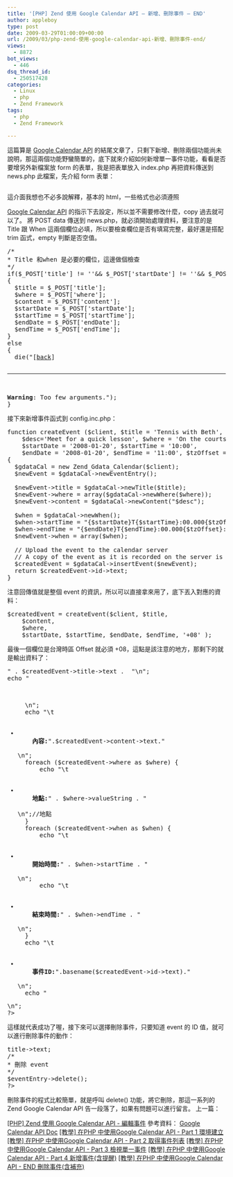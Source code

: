 ```yaml
---
title: '[PHP] Zend 使用 Google Calendar API – 新增、刪除事件 – END'
author: appleboy
type: post
date: 2009-03-29T01:00:09+00:00
url: /2009/03/php-zend-使用-google-calendar-api-新增、刪除事件-end/
views:
  - 8872
bot_views:
  - 446
dsq_thread_id:
  - 250517428
categories:
  - Linux
  - php
  - Zend Framework
tags:
  - php
  - Zend Framework

---
```

這篇算是 [Google Calendar API][1] 的結尾文章了，只剩下新增、刪除兩個功能尚未說明，那這兩個功能野蠻簡單的，底下就來介紹如何新增單一事件功能，看看是否要增另外新檔案放 form 的表單，我是把表單放入 index.php 再把資料傳送到 news.php 此檔案，先介紹 form 表單： 

<pre class="brush: xml; title: ; notranslate" title=""></pre>

<!--more--> 這介面我想也不必多說解釋，基本的 html，一些格式也必須遵照 

[Google Calendar API][1] 的指示下去設定，所以並不需要修改什麼，copy 過去就可以了。 將 POST data 傳送到 news.php，就必須開始處理資料，要注意的是 Title 跟 When 這兩個欄位必填，所以要檢查欄位是否有填寫完整，最好還是搭配 trim 函式，empty 判斷是否空值。 

<pre class="brush: php; title: ; notranslate" title="">/*
* Title 和when 是必要的欄位，這邊做個檢查
*/
if($_POST['title'] != ''&& $_POST['startDate'] != ''&& $_POST['startTime'] != ''&& $_POST['endDate'] != ''&& $_POST['endTime'] != '')
{
  $title = $_POST['title'];
  $where = $_POST['where'];
  $content = $_POST['content'];
  $startDate = $_POST['startDate'];
  $startTime = $_POST['startTime'];
  $endDate = $_POST['endDate'];
  $endTime = $_POST['endTime'];
}
else
{
  die("[<a href=\"./\">back</a>]

<hr />

<b>Warning</b>: Too few arguments.");
}</pre> 接下來新增事件函式到 config.inc.php： 

<pre class="brush: php; title: ; notranslate" title="">function createEvent ($client, $title = 'Tennis with Beth',
    $desc='Meet for a quick lesson', $where = 'On the courts',
    $startDate = '2008-01-20', $startTime = '10:00',
    $endDate = '2008-01-20', $endTime = '11:00', $tzOffset = '+08')
{
  $gdataCal = new Zend_Gdata_Calendar($client);
  $newEvent = $gdataCal->newEventEntry();
  
  $newEvent->title = $gdataCal->newTitle($title);
  $newEvent->where = array($gdataCal->newWhere($where));
  $newEvent->content = $gdataCal->newContent("$desc");
  
  $when = $gdataCal->newWhen();
  $when->startTime = "{$startDate}T{$startTime}:00.000{$tzOffset}:00";
  $when->endTime = "{$endDate}T{$endTime}:00.000{$tzOffset}:00";
  $newEvent->when = array($when);

  // Upload the event to the calendar server
  // A copy of the event as it is recorded on the server is returned
  $createdEvent = $gdataCal->insertEvent($newEvent);
  return $createdEvent->id->text;
}</pre> 注意回傳值就是整個 event 的資訊，所以可以直接拿來用了，底下丟入對應的資料： 

<pre class="brush: php; title: ; notranslate" title="">$createdEvent = createEvent($client, $title,
    $content,
    $where, 
    $startDate, $startTime, $endDate, $endTime, '+08' );</pre> 最後一個欄位是台灣時區 Offset 就必須 +08，這點是該注意的地方，那剩下的就是輸出資料了： 

<pre class="brush: php; title: ; notranslate" title=""><?php
echo "<h2>" . $createdEvent->title->text .  "</h2>\n";
echo "

<ul>
  \n";
  echo "\t
  
  <li>
    <b>內容:</b>".$createdEvent->content->text."
  </li>\n";
  foreach ($createdEvent->where as $where) {
      echo "\t
  
  <li>
    <b>地點:</b>" . $where->valueString . "
  </li>\n";//地點
  }
  foreach ($createdEvent->when as $when) {
      echo "\t
  
  <li>
    <b>開始時間:</b>" . $when->startTime . "
  </li>\n";
      echo "\t
  
  <li>
    <b>結束時間:</b>" . $when->endTime . "
  </li>\n";
  }
  echo "\t
  
  <li>
    <b>事件ID:</b>".basename($createdEvent->id->text)."
  </li>\n";
  echo "
</ul>\n";
?></pre> 這樣就代表成功了喔，接下來可以選擇刪除事件，只要知道 event 的 ID 值，就可以進行刪除事件的動作： 

<pre class="brush: php; title: ; notranslate" title=""><?php
include('config.inc.php');
$eventId = ( isset($_POST['id']) ) ? $_POST['id'] : $_GET['id'];

$service = Zend_Gdata_Calendar::AUTH_SERVICE_NAME; // 提供Calendar 的服務名稱
$client = Zend_Gdata_ClientLogin::getHttpClient($googleAccount, $googlePassword, $service);

$eventEntry = getEvent($client, $eventId);
$title = $eventEntry->title->text;
/* 
* 刪除 event 
*/
$eventEntry->delete();
?></pre> 刪除事件的程式比較簡單，就是呼叫 delete() 功能，將它刪除，那這一系列的 Zend Google Calendar API 告一段落了，如果有問題可以進行留言。 上一篇：

[[PHP] Zend 使用 Google Calendar API - 編輯事件][2] 參考資料： [Google Calendar API Doc][3] [[教學] 在PHP 中使用Google Calendar API - Part 1 環境建立][4] [[教學] 在PHP 中使用Google Calendar API - Part 2 取得事件列表][5] [[教學] 在PHP 中使用Google Calendar API - Part 3 檢視單一事件][6] [[教學] 在PHP 中使用Google Calendar API - Part 4 新增事件(含提醒)][7] [[教學] 在PHP 中使用Google Calendar API - END 刪除事件(含補充)][8]

 [1]: http://code.google.com/apis/calendar/
 [2]: http://blog.wu-boy.com/2009/03/28/1096/
 [3]: http://code.google.com/apis/calendar/docs/1.0/developers_guide_php.html
 [4]: http://function1122.blogspot.com/2008/07/php-google-calendar-api-part-1.html
 [5]: http://function1122.blogspot.com/2008/07/php-google-calendar-api-part-2.html
 [6]: http://function1122.blogspot.com/2008/07/php-google-calendar-api-part-3.html
 [7]: http://function1122.blogspot.com/2008/07/php-google-calendar-api-part-4.html
 [8]: http://function1122.blogspot.com/2008/08/php-google-calendar-api-end.html